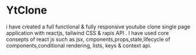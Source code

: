 # YtClone
i have created a full functional &amp; fully responsive youtube clone single page application with reactjs, tailwind CSS &amp; rapis API . I have used core consepts of react js such as jsx, cmponents,props,state,lifecycle of components,conditional rendering, lists, keys &amp; context api.
